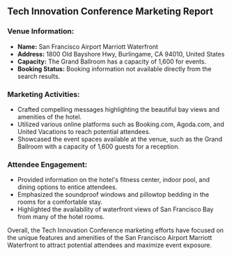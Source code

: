 ## Tech Innovation Conference Marketing Report

### Venue Information:
- **Name:** San Francisco Airport Marriott Waterfront
- **Address:** 1800 Old Bayshore Hwy, Burlingame, CA 94010, United States
- **Capacity:** The Grand Ballroom has a capacity of 1,600 for events.
- **Booking Status:** Booking information not available directly from the search results.

### Marketing Activities:
- Crafted compelling messages highlighting the beautiful bay views and amenities of the hotel.
- Utilized various online platforms such as Booking.com, Agoda.com, and United Vacations to reach potential attendees.
- Showcased the event spaces available at the venue, such as the Grand Ballroom with a capacity of 1,600 guests for a reception.

### Attendee Engagement:
- Provided information on the hotel's fitness center, indoor pool, and dining options to entice attendees.
- Emphasized the soundproof windows and pillowtop bedding in the rooms for a comfortable stay.
- Highlighted the availability of waterfront views of San Francisco Bay from many of the hotel rooms.

Overall, the Tech Innovation Conference marketing efforts have focused on the unique features and amenities of the San Francisco Airport Marriott Waterfront to attract potential attendees and maximize event exposure.